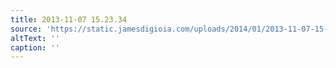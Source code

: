 ```yaml
---
title: 2013-11-07 15.23.34
source: 'https://static.jamesdigioia.com/uploads/2014/01/2013-11-07-15-23-34-scaled.jpg'
altText: ''
caption: ''
---
```


